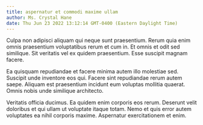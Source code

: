 ```yaml
---
title: aspernatur et commodi maxime ullam
author: Ms. Crystal Hane
date: Thu Jun 23 2022 13:12:14 GMT-0400 (Eastern Daylight Time)
---
```

Culpa non adipisci aliquam qui neque sunt praesentium. Rerum quia enim omnis praesentium voluptatibus rerum et cum in. Et omnis et odit sed similique. Sit veritatis vel ex quidem praesentium. Esse suscipit magnam facere.

 Ea quisquam repudiandae et facere minima autem illo molestiae sed. Suscipit unde inventore eos qui. Facere sint repudiandae rerum autem saepe. Aliquam est praesentium incidunt eum voluptas mollitia quaerat. Omnis nobis unde similique architecto.

 Veritatis officia ducimus. Ea quidem enim corporis eos rerum. Deserunt velit doloribus et qui ullam ut voluptate itaque totam. Nemo et quis error autem voluptates ea nihil corporis maxime. Aspernatur exercitationem et enim.